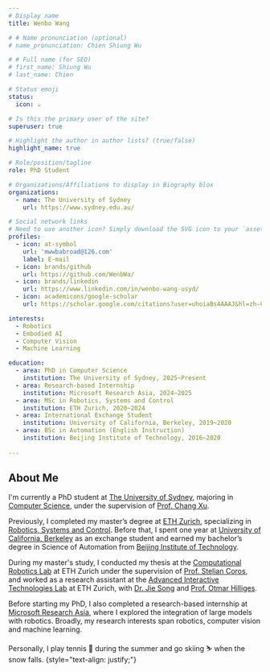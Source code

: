 ```yaml
---
# Display name
title: Wenbo Wang

# # Name pronunciation (optional)
# name_pronunciation: Chien Shiung Wu

# # Full name (for SEO)
# first_name: Shiung Wu
# last_name: Chien

# Status emoji
status:
  icon: ☕️

# Is this the primary user of the site?
superuser: true

# Highlight the author in author lists? (true/false)
highlight_name: true

# Role/position/tagline
role: PhD Student

# Organizations/Affiliations to display in Biography blox
organizations:
  - name: The University of Sydney
    url: https://www.sydney.edu.au/

# Social network links
# Need to use another icon? Simply download the SVG icon to your `assets/media/icons/` folder.
profiles:
  - icon: at-symbol
    url: 'mwwbabroad@126.com'
    label: E-mail
  - icon: brands/github
    url: https://github.com/WenbWa/
  - icon: brands/linkedin
    url: https://www.linkedin.com/in/wenbo-wang-usyd/
  - icon: academicons/google-scholar
    url: https://scholar.google.com/citations?user=uhoiaBsAAAAJ&hl=zh-CN

interests:
  - Robotics
  - Embodied AI
  - Computer Vision
  - Machine Learning

education:
  - area: PhD in Computer Science
    institution: The University of Sydney, 2025~Present
  - area: Research-based Internship
    institution: Microsoft Research Asia, 2024~2025
  - area: MSc in Robotics, Systems and Control
    institution: ETH Zurich, 2020~2024
  - area: International Exchange Student
    institution: University of California, Berkeley, 2019~2020
  - area: BSc in Automation (English Instruction)
    institution: Beijing Institute of Technology, 2016~2020
    
---
```


## About Me

I'm currently a PhD student at [The University of Sydney](https://www.sydney.edu.au/), majoring in [Computer Science](https://www.sydney.edu.au/engineering/schools/school-computer-science.html), under the supervision of [Prof. Chang Xu](https://www.sydney.edu.au/engineering/about/our-people/academic-staff/c-xu.html). 

Previously, I completed my master’s degree at [ETH Zurich](https://ethz.ch/en.html), specializing in [Robotics, Systems and Control](https://ethz.ch/en/studies/master/degree-programmes/engineering-sciences/robotics-systems-and-control.html). Before that, I spent one year at [University of California, Berkeley](https://www.berkeley.edu/) as an exchange student and earned my bachelor’s degree in Science of Automation from [Beijing Institute of Technology](https://english.bit.edu.cn/).

During my master's study, I conducted my thesis at the [Computational Robotics Lab](https://crl.ethz.ch/) at ETH Zurich under the supervision of [Prof. Stelian Coros](https://crl.ethz.ch/people/coros/index.html), and worked as a research assistant at the [Advanced Interactive Technologies Lab](https://ait.ethz.ch/) at ETH Zurich, with [Dr. Jie Song](https://ait.ethz.ch/people/song) and [Prof. Otmar Hilliges](https://ait.ethz.ch/people/hilliges).

Before starting my PhD, I also completed a research-based internship at [Microsoft Research Asia](https://www.microsoft.com/en-us/research/lab/microsoft-research-asia/?msockid=17a598ce889469f02b858d8889fa684e), where I explored the integration of large models with robotics. Broadly, my research interests span robotics, computer vision and machine learning.

Personally, I play tennis 🎾 during the summer and go skiing ⛷️ when the snow falls.
{style="text-align: justify;"}

